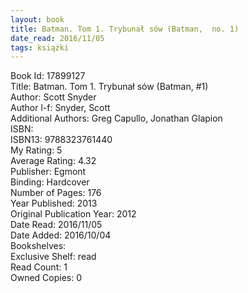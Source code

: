 ```yaml
---
layout: book
title: Batman. Tom 1. Trybunał sów (Batman,  no. 1)
date_read: 2016/11/05
tags: książki
---
```


Book Id: 17899127<br />
Title: Batman. Tom 1. Trybunał sów (Batman, #1)<br />
Author: Scott Snyder<br />
Author l-f: Snyder, Scott<br />
Additional Authors: Greg Capullo, Jonathan Glapion<br />
ISBN: <br />
ISBN13: 9788323761440<br />
My Rating: 5<br />
Average Rating: 4.32<br />
Publisher: Egmont<br />
Binding: Hardcover<br />
Number of Pages: 176<br />
Year Published: 2013<br />
Original Publication Year: 2012<br />
Date Read: 2016/11/05<br />
Date Added: 2016/10/04<br />
Bookshelves: <br />
Exclusive Shelf: read<br />
Read Count: 1<br />
Owned Copies: 0<br />


